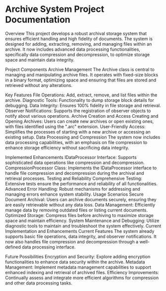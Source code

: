 # Archive System Project Documentation
Overview
This project develops a robust archival storage system that ensures efficient handling and high fidelity of documents. The system is designed for adding, extracting, removing, and managing files within an archive. It now includes advanced data processing functionalities, specifically data compression and decompression, to optimize storage space and maintain data integrity.

Project Components
Archive Management
The Archive class is central to managing and manipulating archive files. It operates with fixed-size blocks in a binary format, optimizing space and ensuring that files are stored and retrieved without any alterations.

Key Features
File Operations: Add, extract, remove, and list files within the archive.
Diagnostic Tools: Functionality to dump storage block details for debugging.
Data Integrity: Ensures 100% fidelity in file storage and retrieval.
Observer Notifications: Supports the registration of observer objects to notify about various operations.
Archive Creation and Access
Creating and Opening Archives: Users can create new archives or open existing ones, with files identified using the ".arc" extension.
User-Friendly Access: Simplifies the processes of starting with a new archive or accessing an existing setup.
Data Processing and Compression
The system now includes data processing capabilities, with an emphasis on file compression to enhance storage efficiency without sacrificing data integrity.

Implemented Enhancements
IDataProcessor Interface: Supports sophisticated data operations like compression and decompression.
CompressionProcessor Class: Implements the IDataProcessor interface to handle file compression and decompression during the archival and retrieval processes.
Testing and Reliability
Comprehensive Testing: Extensive tests ensure the performance and reliability of all functionalities.
Advanced Error Handling: Robust mechanisms for addressing and managing errors enhance system stability.
Usage Scenarios
Secure Document Archival: Users can archive documents securely, ensuring they are easily retrievable without any data loss.
Data Management: Efficiently manage data by removing outdated files or listing current documents.
Optimized Storage: Compress files before archiving to maximize storage space and maintain efficiency.
System Maintenance and Debugging: Utilize diagnostic tools to maintain and troubleshoot the system effectively.
Current Implementation and Enhancements
Current Features
The system already supports basic file operations, data integrity, and observer notifications. It now also handles file compression and decompression through a well-defined data processing interface.

Future Possibilities
Encryption and Security: Explore adding encryption functionalities to enhance data security within the archive.
Metadata Management: Implement metadata management capabilities to support enhanced indexing and retrieval of archived files.
Efficiency Improvements: Continually assess and integrate more efficient algorithms for compression and other data processing tasks.
